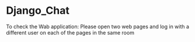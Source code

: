 # Django_Chat

To check the Wab application:
Please open two web pages and log in with a different user on each of the pages in the same room
